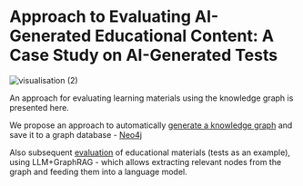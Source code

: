# Approach to Evaluating AI-Generated Educational Content: A Case Study on AI-Generated Tests 
![visualisation (2)](https://github.com/user-attachments/assets/af67eb44-48b9-44fb-a681-6b6dab20db8d)

An approach for evaluating learning materials using the knowledge graph is presented here.


We propose an approach to automatically [generate a knowledge graph](https://github.com/Marakya/graph_eval/blob/main/scripts/build_graph.py) and save it to a graph database - [Neo4j](https://neo4j.com/)

Also subsequent [evaluation](https://github.com/Marakya/graph_eval/blob/main/scripts/check_evaluation.py) of educational materials (tests as an example), using LLM+GraphRAG - which allows extracting relevant nodes from the graph and feeding them into a language model.
